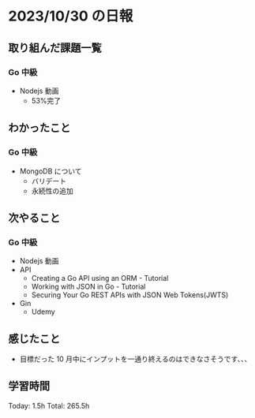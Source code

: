# 2023/10/30 の日報

## 取り組んだ課題一覧

### Go 中級

- Nodejs 動画
  - 53%完了

## わかったこと

### Go 中級

- MongoDB について
  - バリデート
  - 永続性の追加

## 次やること

### Go 中級

- Nodejs 動画
- API
  - Creating a Go API using an ORM - Tutorial
  - Working with JSON in Go - Tutorial
  - Securing Your Go REST APIs with JSON Web Tokens(JWTS)
- Gin
  - Udemy

## 感じたこと

- 目標だった 10 月中にインプットを一通り終えるのはできなさそうです、、、

## 学習時間

Today: 1.5h
Total: 265.5h
